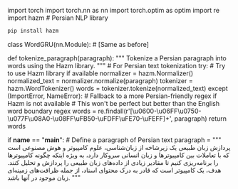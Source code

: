 import torch
import torch.nn as nn
import torch.optim as optim
import re
import hazm  # Persian NLP library

```bash
pip install hazm
```
class WordGRU(nn.Module):
    # [Same as before]

def tokenize_paragraph(paragraph):
    """
    Tokenize a Persian paragraph into words using the Hazm library.
    """
    # For Persian text tokenization
    try:
        # Try to use Hazm library if available
        normalizer = hazm.Normalizer()
        normalized_text = normalizer.normalize(paragraph)
        tokenizer = hazm.WordTokenizer()
        words = tokenizer.tokenize(normalized_text)
    except (ImportError, NameError):
        # Fallback to a more Persian-friendly regex if Hazm is not available
        # This won't be perfect but better than the English word boundary regex
        words = re.findall(r'[\u0600-\u06FF\u0750-\u077F\u08A0-\u08FF\uFB50-\uFDFF\uFE70-\uFEFF]+', paragraph)
    return words


if __name__ == "__main__":
    # Define a paragraph of Persian text
    paragraph = """
    پردازش زبان طبیعی یک زیرشاخه از زبان‌شناسی، علوم کامپیوتر و هوش مصنوعی است
    که با تعاملات بین کامپیوترها و زبان انسانی سروکار دارد، به ویژه اینکه چگونه
    کامپیوترها را برنامه‌ریزی کنیم تا مقادیر زیادی از داده‌های زبان طبیعی را
    پردازش و تحلیل کنند. هدف، یک کامپیوتر است که قادر به درک محتوای اسناد،
    از جمله ظرافت‌های زمینه‌ای زبان موجود در آنها باشد.
    """
